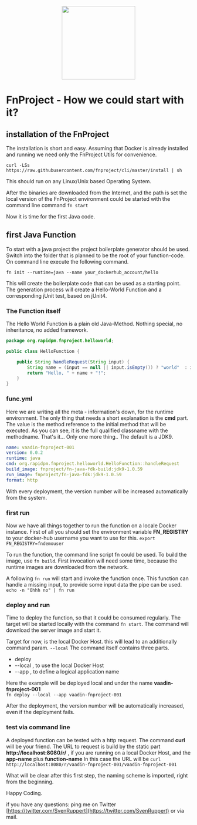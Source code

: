 
<center>
<a href="https://vaadin.com">
 <img src="https://vaadin.com/images/hero-reindeer.svg" width="200" height="200" /></a>
</center>


# FnProject - How we could start with it?

## installation of the FnProject
The installation is short and easy.
Assuming that Docker is already installed and running
we need only the FnProject Utils for convenience.

``` 
curl -LSs https://raw.githubusercontent.com/fnproject/cli/master/install | sh
```

This should run on any Linux/Unix based Operating System.

After the binaries are downloaded from the Internet, and the path is set 
the local version of the FnProject environment could be started with the command line command
```fn start```

Now it is time for the first Java code.

## first Java Function
To start with a java project the project boilerplate generator
should be used. Switch into the folder that is planned to be the root of your function-code.
On command line execute the following command. 

```fn init --runtime=java --name your_dockerhub_account/hello```
 
This will create the boilerplate code that can be used as a starting point.
The generation process will create a Hello-World Function and a corresponding jUnit test, 
based on jUnit4.

### The Function itself
The Hello World Function is a plain old Java-Method.
Nothing special, no inheritance, no added framework.

```java
package org.rapidpm.fnproject.helloworld;

public class HelloFunction {

    public String handleRequest(String input) {
        String name = (input == null || input.isEmpty()) ? "world"  : input;
        return "Hello, " + name + "!";
    }
}
```

### func.yml
Here we are writing all the meta - information's down, for the 
runtime environment. The only thing that needs a short 
explanation is the **cmd** part. The value is 
the method reference to the initial method that will be executed.
As you can see, it is the full qualified classname 
with the methodname. That's it... Only one more thing..  The default is a JDK9.

```yaml
name: vaadin-fnproject-001
version: 0.0.2
runtime: java
cmd: org.rapidpm.fnproject.helloworld.HelloFunction::handleRequest
build_image: fnproject/fn-java-fdk-build:jdk9-1.0.59
run_image: fnproject/fn-java-fdk:jdk9-1.0.59
format: http
```

With every deployment, the version number will be increased automatically 
from the system.

### first run
Now we have all things together to run the function on a locale Docker instance.
First of all you should set the environment variable **FN_REGISTRY** to your 
docker-hub username you want to use for this. ```export FN_REGISTRY=fndemouser```

To run the function, the command line script fn could be used.
To build the image, use ```fn build```. First invocation will need some time, 
because the runtime images are downloaded from the network.

A following ```fn run``` will start and invoke the function once.
This function can handle a missing input, to provide some input data
the pipe can be used. ```echo -n "Ohhh no" | fn run```

### deploy and run
Time to deploy the function, so that it could be consumed regularly.
The target will be started locally with the command ```fn start```.
The command will download the server image and start it.

Target for now, is the local Docker Host. this will lead to 
an additionally command param. ```--local```
The command itself contains three parts.

* deploy 
* --local , to use the local Docker Host
* --app , to define a logical application name

Here the example will be deployed local and under the name **vaadin-fnproject-001**  
```fn deploy --local --app vaadin-fnproject-001```


After the deployment, the version number will be automatically increased, even if the deployment fails.

### test via command line
A deployed function can be tested with a http request. The command **curl** will be your friend.
The URL to request is build by the static part **http://localhost:8080/r/** , 
if you are running on a local Docker Host, and the **app-name** plus **function-name**
In this case the URL will be 
```curl http://localhost:8080/r/vaadin-fnproject-001/vaadin-fnproject-001```

What will be clear after this first step, the naming scheme is imported, right from the beginning.


Happy Coding.

if you have any questions: ping me on Twitter [https://twitter.com/SvenRuppert](https://twitter.com/SvenRuppert)
or via mail.